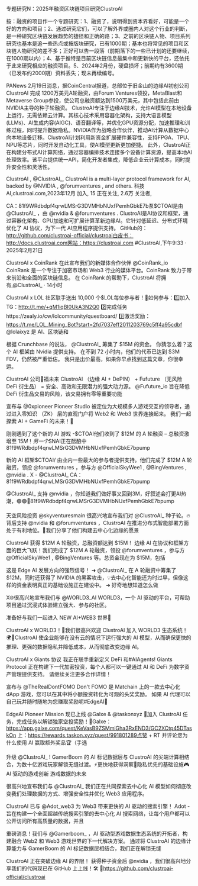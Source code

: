 专题研究N：2025年融资区块链项目研究ClustroAI

按：融资的项目作一个专题研究：1、融资了，说明得到资本界看好，可能是一个好的方向和项目；2、通过研究它们，可以了解外界或圈内人对这个行业的判断，是一种研究区块链发展趋势的捷径和正确的路；3、之前的区块链人物、项目系列研究也基本是追一些热点或按版块研究，已有1000期；基本也将常见的项目和区块链人物研究的差不多；正好可以告一段落（前期落下的一些已计划的还要继续，在1000期以内）；4、基于推特是目前区块链信息最集中和更新快的平台，还依托于此来研究相应的融资项目。5、2024年2月份，硬盘损坏；前期约有3600期（已发布约2000期）资料丢失；现未再续编号。

PANews 2月19日消息，据CoinCentral报道，总部位于旧金山的边缘AI初创公司ClustroAI 完成 1200万美元A轮融资，由Forum Ventures领投，MetaBlast和Metaverse Group参投，使公司总融资额达到1500万美元，其中包括此前由NVIDIA主导的种子轮融资。
ClustroAI专注于边缘AI技术，允许AI模型在本地设备上运行，无需依赖云计算。其核心技术采用容器化架构，支持大语言模型(LLMs)、AI生成内容(AIGC)、语音翻译等，并优化GPU资源分配，加速推理和训练过程，同时提升数据隐私。NVIDIA作为战略合作伙伴，推动AI计算从数据中心向本地设备迁移。ClustroAI计划利用新资金扩展硬件兼容性，支持FPGA、TPU、NPU等芯片，同时开发自动化工具，使AI模型更新更加便捷。
此外，ClustroAI正在构建分布式AI计算网络，通过容器编排技术连接多个设备计算资源，提高本地AI处理效率。该平台提供统一API，简化开发者集成，降低企业云计算成本，同时提升安全性和灵活性。

ClustroAI
,
@ClustroAI_,
ClustroAI is a multi-layer protocol framework for AI, backed by 
@NVIDIA
, 
@forumventures
, and others.
科技AI,clustroai.com,2023年12月 加入,
15 正在关注,
2.6万 关注者,

CA：81f9WRdbdpf4qrwLMSrG3DVMHbNUxfPemhGbkE7b泵$CTOAI是由
@ClustroAI_
，由
@nvidia
 & 
@forumventures
.
ClustroAI是AI协议和框架，通过容器化架构、GPU加速和可扩展计算革新边缘AI。它针对低延迟、分布式环境优化了 AI 协议，为下一代 AI应用程序提供支持。
GitHub的：http://github.com/clustroai-official/clustroai白皮书：http://docs.clustroai.com网站：https://clustroai.com #ClustroAI,下午9:33 · 2025年2月21日

ClustroAI x CoinRank
在此宣布我们的新媒体合作伙伴
@CoinRank_io
CoinRank 是一个专注于加密市场和 Web3 行业的媒体平台。CoinRank 致力于带来前沿和全面的区块链信息。
在 CoinRank 的帮助下，ClustroAI 将拥有,@ClustroAI_
·
14小时

ClustroAI x LOL 社区联手送出 10,000 个$LOL每位参与者！🎯如何参与：1️⃣加入 TG：http://t.me/+qM1iqBI0UkA3N2Q0
2️⃣完成任务https://zealy.io/cw/lolcommunity/questboard/
3️⃣激活奖励：https://t.me/LOL_Mining_Bot?start=2fd7037eff2011203769c5ff4a95cdbf
@lolaixyz
是 AI、区块链和

根据 Crunchbase 的说法，
@ClustroAI_
筹集了 $15M 的资金。
你猜怎么着？这个 AI 框架由 Nvidia 提供支持。
在不到 72 小时内，他们的代币已达到 $3M FDV，仍然被严重低估。
我只是出价最高，如果你早点找到这篇文章，你很幸运。

ClustroAI 公司🤝福未来
ClustroAI （边缘 AI + DePIN） + Fufuture （无风险 DeFi 衍生品） = 安全、高效和无限潜力的强大动力源。
@Fufuture_io
旨在降低 DeFi 衍生品交易的风险，该交易拥有零等重要功能

宣布与
@0xpioneer
Pioneer Studio 被定位为大规模多人游戏交互的领导者，通过进入零知识 （ZK） 层的直观门户将 Web2 和 Web3 世界连接起来。
我们一起探索 AI + GameFi 的未来！🚀

刚刚遇到了这个新的 AI 游戏 -$CTOAI他们收到了 $12M 的 A 轮融资 – 总融资激增至 $15M！
另一个$SNAI正在酝酿中
81f9WRdbdpf4qrwLMSrG3DVMHbNUxfPemhGbkE7bpump

新的 AI 框架$CTOAI/ 由业内一些最大的参与者提供支持。他们完成了 $12M A 轮融资，领投
@forumventures
，参与方
@OfficialSkyWee1
,
@BingVentures
,
@nvidia
.
X -
@ClustroAI_
CA： 81f9WRdbdpf4qrwLMSrG3DVMHbNUxfPemhGbkE7bpump

 
@ClustroAI_
支持
@nvidia
，你知道我们做好事又回到3M，好叙述会打更AI热潮，🟢🟢🔵81f9WRdbdpf4qrwLMSrG3DVMHbNUxfPemhGbkE7bpump

天空风险投资
@skyventuresmain
很高兴地宣布我们对
@ClustroAI_
种子轮。🔥背后支持
@nvidia
和
@forumventures
，ClustroAI 在推进分布式智能部署方面处于有利地位。🚀我们分享了他们构建去中心化边缘的愿景

ClustroAI 获得 $12M A 轮融资，总融资额达到 $15M！
边缘 AI 在协议和框架方面的巨大飞跃！我们完成了 $12M A 轮融资，领投
@forumventures
，参与方
@OfficialSkyWee1
,
@BingVentures
等。总资金现在为 $15M，包括

这是 Edge AI 发展方向的强烈信号！
➜
@ClustroAI_
在 A 轮融资中筹集了 $12M，同时还获得了 NVIDIA 的黑客攻击，💡去中心化智能还为时过早，但像这样的资金表明真正的基础设施正在建设中。
➜ 好奇地想知道怎么做

X🌐很高兴地宣布我们与
@WORLD3_AI
WORLD3，一个 AI 驱动的平台，可帮助项目通过沉浸式体验建立强大、参与的社区。

准备好与我们一起进入 NEW AI+WEB3 世界🚀

ClustroAI x WORLD3！🚀我们很高兴欢迎 ClustroAI 加入 WORLD3 生态系统！🌍🤖ClustroAI 使企业能够在没有云的情况下运行强大的 AI 模型，从而确保更快的推理、更强的数据隐私并降低成本，从而彻底改变边缘 AI。

ClustroAI x Giants 协议
我正在联手重新定义 DeFi 和#AIAgents!
Giants Protocol 正在构建下一代加密投资，每个人都可以一键通过 AI 和 DeFi 为数字资产管理提供支持。
请继续关注更多合作详情！

宣布与
@TheRealDontFOMO
Don't FOMO 是 Matchain 上的一款去中心化 dApp 游戏，您可以在其中将小额投资转化为可观的头奖奖励。
如果 AI 代理可以自己玩并随时随地为您赚取奖励呢#EdgeAI🤔

EdgeAI Pioneer Mission 现已上线
@Galxe
 & 
@taskonxyz
🚀加入 ClustroAI 任务，完成任务以解锁独家空投奖励！🔗Galxe：https://app.galxe.com/quest/KeVasB9ZSMmiGha3RxEND3/GC2XCtp45DTaskOn 上：https://rewards.taskon.xyz/quest/991801289点赞 + RT 并评论您为什么使用 AI 赢取额外奖品🏆（手选

升级
@ClustroAI_
!
GamerBoom 的 AI 标记数据层与 ClustroAI 的尖端计算相结合，为数十亿游戏玩家解锁无缝过渡。⚡更快地获得洞察🔐隐私优先的基础设施🎮AI 驱动的游戏创新
游戏数据的未来

很高兴地宣布我们与
@ClustroAI_
我们正在共同探索去中心化 AI 模型如何彻底改变我们处理数据的方式、增强安全性并优化 Web3 应用程序。

ClustroAI 已与
@Adot_web3
为 Web3 带来更快的 AI 驱动的搜索引擎！
Adot - 旨在构建一个全面超越传统搜索引擎的去中心化 AI 搜索网络，让每个用户都可以公开访问所有高质量的数据，并且

重磅消息！我们与
@Gamerboom_
，AI 驱动型游戏数据生态系统的开拓者，构建融合 Web2 和 Web3 游戏世界的下一代解决方案。
通过将 ClustroAI 的边缘计算能力与 GamerBoom 的 AI 标记数据层相结合，我们正在解锁无缝

ClustroAI 正在突破边缘 AI 的界限！
获得种子资金后
@nvidia
，我们很高兴地分享我们的代码现已在 GitHub 上上线！🛠️
🔗https://github.com/clustroai-official/clustroai

